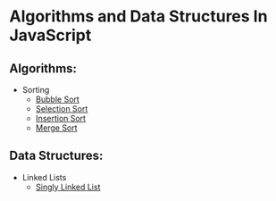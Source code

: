 # Algorithms and Data Structures In JavaScript

## Algorithms:

- Sorting
  - [Bubble Sort](/algorithms/bubble-sort/bubble-sort.md)
  * [Selection Sort](/algorithms/selection-sort/selection-sort.md)
  * [Insertion Sort](/algorithms/insertion-sort/insertion-sort.md)
  * [Merge Sort](/algorithms/merge-sort/merge-sort.md)

## Data Structures:

- Linked Lists
  - [Singly Linked List](/data-structures/sll/sll.md)
